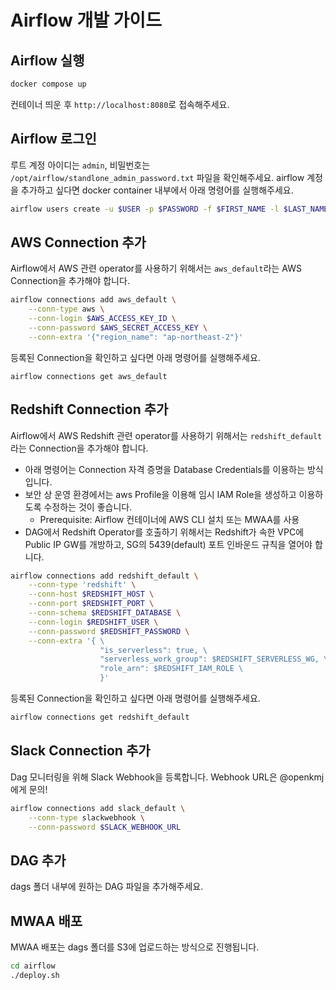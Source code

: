# Airflow 개발 가이드

## Airflow 실행

``` bash
docker compose up
```

컨테이너 띄운 후 `http://localhost:8080`로 접속해주세요.

## Airflow 로그인

루트 계정 아이디는 `admin`, 비밀번호는 `/opt/airflow/standlone_admin_password.txt` 파일을 확인해주세요. airflow 계정을 추가하고 싶다면 docker container 내부에서 아래 명령어를 실행해주세요.

``` bash
airflow users create -u $USER -p $PASSWORD -f $FIRST_NAME -l $LAST_NAME -r User -e $EMAIL
```

## AWS Connection 추가

Airflow에서 AWS 관련 operator를 사용하기 위해서는 `aws_default`라는 AWS Connection을 추가해야 합니다.

``` bash
airflow connections add aws_default \
    --conn-type aws \
    --conn-login $AWS_ACCESS_KEY_ID \
    --conn-password $AWS_SECRET_ACCESS_KEY \
    --conn-extra '{"region_name": "ap-northeast-2"}'
```

등록된 Connection을 확인하고 싶다면 아래 명령어를 실행해주세요.

```
airflow connections get aws_default
```

## Redshift Connection 추가

Airflow에서 AWS Redshift 관련 operator를 사용하기 위해서는 `redshift_default`라는 Connection을 추가해야 합니다.
- 아래 명령어는 Connection 자격 증명을 Database Credentials를 이용하는 방식입니다.
- 보안 상 운영 환경에서는 aws Profile을 이용해 임시 IAM Role을 생성하고 이용하도록 수정하는 것이 좋습니다.
  - Prerequisite: Airflow 컨테이너에 AWS CLI 설치 또는 MWAA를 사용
- DAG에서 Redshift Operator를 호출하기 위해서는 Redshift가 속한 VPC에 Public IP GW를 개방하고, SG의 5439(default) 포트 인바운드 규칙을 열어야 합니다.
``` bash
airflow connections add redshift_default \
    --conn-type 'redshift' \
    --conn-host $REDSHIFT_HOST \
    --conn-port $REDSHIFT_PORT \
    --conn-schema $REDSHIFT_DATABASE \
    --conn-login $REDSHIFT_USER \
    --conn-password $REDSHIFT_PASSWORD \
    --conn-extra '{ \
                    "is_serverless": true, \
                    "serverless_work_group": $REDSHIFT_SERVERLESS_WG, \
                    "role_arn": $REDSHIFT_IAM_ROLE \
                    }'
```

등록된 Connection을 확인하고 싶다면 아래 명령어를 실행해주세요.

``` bash
airflow connections get redshift_default
```

## Slack Connection 추가

Dag 모니터링을 위해 Slack Webhook을 등록합니다. Webhook URL은 @openkmj에게 문의!

``` bash
airflow connections add slack_default \
    --conn-type slackwebhook \
    --conn-password $SLACK_WEBHOOK_URL
```

## DAG 추가

dags 폴더 내부에 원하는 DAG 파일을 추가해주세요.

## MWAA 배포

MWAA 배포는 dags 폴더를 S3에 업로드하는 방식으로 진행됩니다.

``` bash
cd airflow
./deploy.sh
```


